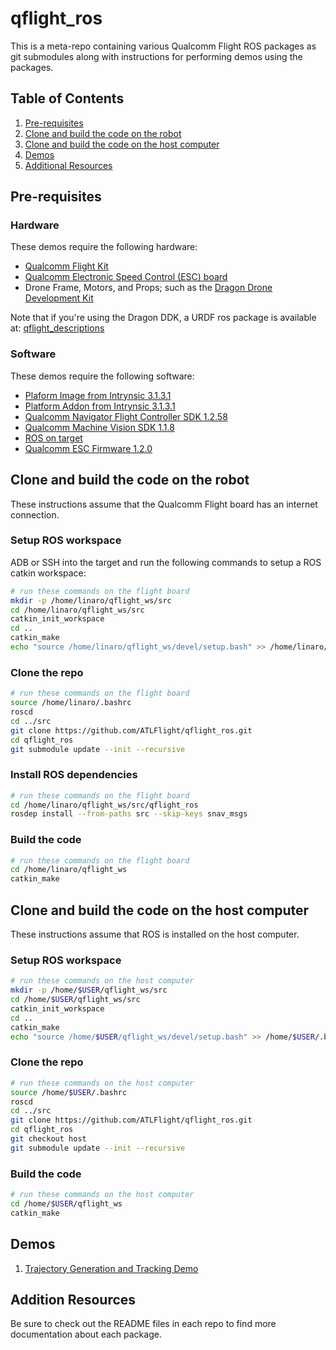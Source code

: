 # qflight_ros

This is a meta-repo containing various Qualcomm Flight ROS packages as
git submodules along with instructions for performing demos using the packages.

## Table of Contents

1. [Pre-requisites](#pre-requisites)
1. [Clone and build the code on the robot](#clone-and-build-the-code-on-the-robot)
1. [Clone and build the code on the host computer](#clone-and-build-the-code-on-the-host-computer)
1. [Demos](#demos)
1. [Additional Resources](#additional-resources)

## Pre-requisites

### Hardware

These demos require the following hardware:

* [Qualcomm Flight Kit](https://shop.intrinsyc.com/collections/product-development-kits/products/qualcomm-snapdragon-flight-sbc)
* [Qualcomm Electronic Speed Control (ESC) board](https://shop.intrinsyc.com/collections/dragonboard-accessories/products/qualcomm-electronic-speed-control-board)
* Drone Frame, Motors, and Props; such as the [Dragon Drone Development Kit](https://worldsway.com/product/dragon-drone-development-kit/)

Note that if you're using the Dragon DDK, a URDF ros package is available at: [qflight_descriptions](https://github.com/ATLFlight/qflight_descriptions)

### Software

These demos require the following software:

* [Plaform Image from Intrynsic 3.1.3.1](https://support.intrinsyc.com/attachments/download/1597/Flight_3.1.3.1_JFlash.zip)
* [Platform Addon from Intrynsic 3.1.3.1](https://support.intrinsyc.com/attachments/download/1571/Flight_3.1.3.1_qcom_flight_controller_hexagon_sdk_add_on.zip)
* [Qualcomm Navigator Flight Controller SDK 1.2.58](https://developer.qualcomm.com/download/snapdragon-flight/navigator-controller-v1.2.58)
* [Qualcomm Machine Vision SDK 1.1.8](https://developer.qualcomm.com/download/machine-vision/machine-vision-sdk-v1.1.8.deb)
* [ROS on target](https://github.com/ATLFlight/ATLFlightDocs/blob/master/SnapdragonROSInstallation.md)
* [Qualcomm ESC Firmware 1.2.0](https://developer.qualcomm.com/download/snapdragon-flight/navigator-controller-esc-firmware-v1.2.0)

## Clone and build the code on the robot

These instructions assume that the Qualcomm Flight board has an internet
connection.

### Setup ROS workspace

ADB or SSH into the target and run the following commands to setup a ROS
catkin workspace:

```bash
# run these commands on the flight board
mkdir -p /home/linaro/qflight_ws/src
cd /home/linaro/qflight_ws/src
catkin_init_workspace
cd ..
catkin_make
echo "source /home/linaro/qflight_ws/devel/setup.bash" >> /home/linaro/.bashrc
```

### Clone the repo

```bash
# run these commands on the flight board
source /home/linaro/.bashrc
roscd
cd ../src
git clone https://github.com/ATLFlight/qflight_ros.git
cd qflight_ros
git submodule update --init --recursive
```

### Install ROS dependencies

```bash
# run these commands on the flight board
cd /home/linaro/qflight_ws/src/qflight_ros
rosdep install --from-paths src --skip-keys snav_msgs
```

### Build the code

```bash
# run these commands on the flight board
cd /home/linaro/qflight_ws
catkin_make
```

## Clone and build the code on the host computer

These instructions assume that ROS is installed on the host computer.

### Setup ROS workspace

```bash
# run these commands on the host computer
mkdir -p /home/$USER/qflight_ws/src
cd /home/$USER/qflight_ws/src
catkin_init_workspace
cd ..
catkin_make
echo "source /home/$USER/qflight_ws/devel/setup.bash" >> /home/$USER/.bashrc
```

### Clone the repo

```bash
# run these commands on the host computer
source /home/$USER/.bashrc
roscd
cd ../src
git clone https://github.com/ATLFlight/qflight_ros.git
cd qflight_ros
git checkout host
git submodule update --init --recursive
```

### Build the code

```bash
# run these commands on the host computer
cd /home/$USER/qflight_ws
catkin_make
```

## Demos

1. [Trajectory Generation and Tracking Demo](demos/traj_follow_demo.md)

## Addition Resources

Be sure to check out the README files in each repo to find more documentation
about each package.

